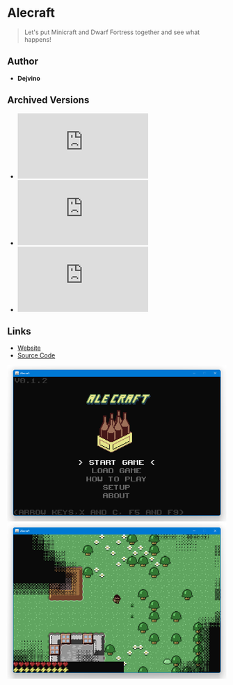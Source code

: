 <detail>

# Alecraft 
  
>Let's put Minicraft and Dwarf Fortress together and see what happens!
  
## Author 
- **Dejvino** 

## Archived Versions 
- ![Alecraft - 0.12](https://github.com/Furnishedchunk/Minicraft-Mod-Archives/raw/master/Minicraft%20Mods/Alecraft/alecraft%20v0.1.2.jar) 
- ![Alecraft - Applet Version](https://github.com/FurnishedChunk/Minicraft-Mod-Archives/blob/master/Minicraft%20Mods/Alecraft/alecraft_applet.jar)
- ![Alecraft - OpenGL Applet version](https://github.com/FurnishedChunk/Minicraft-Mod-Archives/blob/master/Minicraft%20Mods/Alecraft/alecraft-ogl_applet.jar) 

## Links
- [Website](http://alecraft.dejvino.com/)  
- [Source Code](https://github.com/Dejvino/Minicraft)  

![alecraft_main](https://github.com/FurnishedChunk/Minicraft-Mod-Archives/blob/master/readme_shot/alecraft_main.png)
![alecraft](https://github.com/FurnishedChunk/Minicraft-Mod-Archives/blob/master/readme_shot/alecraft.png)
</detail>
<p>

<detail>